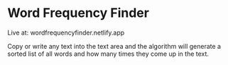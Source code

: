# Word Frequency Finder

Live at: wordfrequencyfinder.netlify.app

Copy or write any text into the text area and the algorithm will generate a sorted list of all words and how many times they come up in the text.
